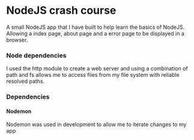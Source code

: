 # NodeJS crash course

A small NodeJS app that I have built to help learn the basics of NodeJS. Allowing a index page, about page and a error page to be displayed in a browser. 


### Node dependencies

I used the http module to create a web server and using a combination of path and fs allows me to access files from my file system with reliable resolved paths.


### Dependencies 

#### Nodemon
Nodemon was used in development to allow me to iterate changes to my app